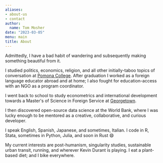 ```yaml
---
aliases:
- about-us
- contact
author:
  name: Tom Mosher
date: "2023-03-05"
menu: main
title: About
---
```


Admittedly, I have a bad habit of wandering and subsequently making something beautiful from it.

I studied politics, economics, religion, and all other initially-taboo topics of conversation at [Pomona College](pomona.edu "47"). After graduation I worked as a foreign language educator abroad and at home; I also fought for education-access with an NGO as a program coordinator.

I went back to school to study econometrics and international development towards a Master's of Science in Foreign Service at [Georgetown](https://msfs.georgetown.edu/).

I then discovered open-source data science at the World Bank, where I was lucky enough to be mentored as a creative, collaborative, and curious developer.

I speak English, Spanish, Japanese, and sometimes, Italian. I code in R, Stata, sometimes in Python, Julia, and soon in Rust 😄

My current interests are post-humanism, singularity studies, sustainable urban transit, running, and wherever Kevin Durant is playing. I eat a plant-based diet; and I bike everywhere.


